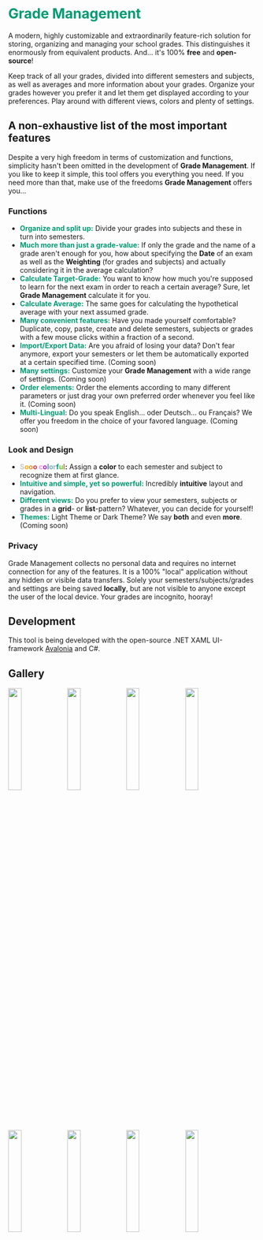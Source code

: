 # <span style="color:#009B72">Grade Management</span>

A modern, highly customizable and extraordinarily feature-rich solution for storing, organizing and managing your school grades.
This distinguishes it enormously from equivalent products. And... it's 100% **free** and **open-source**!

Keep track of all your grades, divided into different semesters and subjects, as well as averages and more information about your grades. 
Organize your grades however you prefer it and let them get displayed according to your preferences. 
Play around with different views, colors and plenty of settings.

## A non-exhaustive list of the most important features

Despite a very high freedom in terms of customization and functions, simplicity hasn't been omitted in the development of **Grade Management**. 
If you like to keep it simple, this tool offers you everything you need. 
If you need more than that, make use of the freedoms **Grade Management** offers you...

### Functions
- <span style="color:#009B72">**Organize and split up:**</span> Divide your grades into subjects and these in turn into semesters.
- <span style="color:#009B72">**Much more than just a grade-value:**</span> If only the grade and the name of a grade aren't enough for you,
  how about specifying the **Date** of an exam as well as the **Weighting** (for grades and subjects)
  and actually considering it in the average calculation?
- <span style="color:#009B72">**Calculate Target-Grade:**</span> 
You want to know how much you're supposed to learn for the next exam in order to reach a certain average? 
Sure, let **Grade Management** calculate it for you.
- <span style="color:#009B72">**Calculate Average:**</span> 
The same goes for calculating the hypothetical average with your next assumed grade.
- <span style="color:#009B72">**Many convenient features:**</span> Have you made yourself comfortable? 
Duplicate, copy, paste, create and delete semesters, subjects or grades with a few mouse clicks within a fraction of a second.
- <span style="color:#009B72">**Import/Export Data:**</span> Are you afraid of losing your data? 
Don't fear anymore, export your semesters or let them be automatically exported at a certain specified time. (Coming soon)
- <span style="color:#009B72">**Many settings:**</span> Customize your **Grade Management** with a wide range of settings. (Coming soon)
- <span style="color:#009B72">**Order elements:**</span> Order the elements according to many different parameters 
or just drag your own preferred order whenever you feel like it. (Coming soon)
- <span style="color:#009B72">**Multi-Lingual:**</span> Do you speak English... oder Deutsch... ou Français?
We offer you freedom in the choice of your favored language. (Coming soon)

### Look and Design
- **<span style="color:#C7CAD1">S</span><span style="color:#FFAE03">o</span><span style="color:#EB8934">o</span><span style="color:#D64045">o</span>
<span style="color:#FF85FB">c</span><span style="color:#A326C9">o</span><span style="color:#5F8BB0">l</span><span style="color:#6FB3BF">o</span><span style="color:#A5B1CC">r</span><span style="color:#009B72">f</span><span style="color:#74CC31">u</span><span style="color:#A8744F">l</span>:** 
Assign a **color** to each semester and subject to recognize them at first glance.
- <span style="color:#009B72">**Intuitive and simple, yet so powerful:**</span> Incredibly **intuitive** layout and navigation.
- <span style="color:#009B72">**Different views:**</span> 
Do you prefer to view your semesters, subjects or grades in a **grid**- or **list**-pattern? Whatever, you can decide for yourself!
- <span style="color:#009B72">**Themes:**</span> Light Theme or Dark Theme? We say **both** and even **more**. (Coming soon)

### Privacy
Grade Management collects no personal data and requires no internet connection for any of the features. It is a 100% "local"
application without any hidden or visible data transfers. Solely your semesters/subjects/grades and settings are being saved
**locally**, but are not visible to anyone except the user of the local device. Your grades are incognito, hooray!

## Development
This tool is being developed with the open-source .NET XAML UI-framework [Avalonia](https://avaloniaui.net/) and C#.

## Gallery

<img src="https://user-images.githubusercontent.com/61479436/157672689-d78c627d-b439-46b9-bdfa-55e2e8cfe610.png" width="23%"></img> 
<img src="https://user-images.githubusercontent.com/61479436/157672835-1c4aeef5-f93b-4bbd-9d44-b09bfa678503.png" width="23%"></img> 
<img src="https://user-images.githubusercontent.com/61479436/157672854-3f776feb-ece7-4da9-9b74-cadc0f138ba2.png" width="23%"></img> 
<img src="https://user-images.githubusercontent.com/61479436/157672867-25618568-cd41-4e0b-a491-905cdbfc2b1f.png" width="23%"></img> 
<img src="https://user-images.githubusercontent.com/61479436/157672894-89bb5d48-2c34-498e-adcb-bc2b6d075347.png" width="23%"></img> 
<img src="https://user-images.githubusercontent.com/61479436/157672908-ca1b5783-cdaf-494d-9ae1-3ac09b9ef67c.png" width="23%"></img> 
<img src="https://user-images.githubusercontent.com/61479436/157672917-a0a16ec1-6fce-4c91-bbbb-b44177f2856c.png" width="23%"></img> 
<img src="https://user-images.githubusercontent.com/61479436/157672942-4a49dd95-3a26-4b6e-89f3-c4db13ab806a.png" width="23%"></img> 